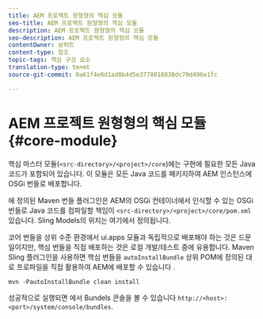 ```yaml
---
title: AEM 프로젝트 원형형의 핵심 모듈
seo-title: AEM 프로젝트 원형형의 핵심 모듈
description: AEM 프로젝트 원형형의 핵심 모듈
seo-description: AEM 프로젝트 원형형의 핵심 모듈
contentOwner: 보허트
content-type: 참조
topic-tags: 핵심 구성 요소
translation-type: tm+mt
source-git-commit: 0a61f4e6d1ad8b4d5e3778018838dc70d496e1fc

---
```



# AEM 프로젝트 원형형의 핵심 모듈 {#core-module}

핵심 마스터 모듈(`<src-directory>/<project>/core`)에는 구현에 필요한 모든 Java 코드가 포함되어 있습니다. 이 모듈은 모든 Java 코드를 패키지하여 AEM 인스턴스에 OSGi 번들로 배포합니다.

에 정의된 Maven 번들 플러그인은 AEM의 OSGi 컨테이너에서 인식할 수 있는 OSGi 번들로 Java 코드를 컴파일할 책임이 `<src-directory>/<project>/core/pom.xml` 있습니다. Sling Models의 위치는 여기에서 정의됩니다.

코어 번들을 상위 수준 환경에서 ui.apps 모듈과 독립적으로 배포해야 하는 것은 드문 일이지만, 핵심 번들을 직접 배포하는 것은 로컬 개발/테스트 중에 유용합니다. Maven Sling 플러그인을 사용하면 핵심 번들을 `autoInstallBundle` 상위 POM에 정의된 대로 프로파일을 직접 활용하여 AEM에 배포할 수 있습니다 [](archetype.md#parent-pom).

```
mvn -PautoInstallBundle clean install
```

성공적으로 실행되면 에서 Bundels 콘솔을 볼 수 있습니다 `http://<host>:<port>/system/console/bundles`.
